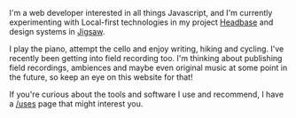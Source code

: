 
I'm a web developer interested in all things Javascript, and I'm currently experimenting with Local-first technologies in my project [Headbase](/projects/headbase) and design systems in [Jigsaw](/projects/jigsaw).

I play the piano, attempt the cello and enjoy writing, hiking and cycling. I've recently been getting into field recording too. I'm thinking about publishing field recordings, ambiences and maybe even original music at some point in the future, so keep an eye on this website for that!

If you're curious about the tools and software I use and recommend, I have a [/uses](/uses) page that might interest you.
